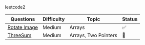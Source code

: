 leetcode2

Questions | Difficulty | Topic | Status
--- | --- | --- | --- |
[Rotate Image](https://leetcode.com/problems/rotate-image/) | Medium | Arrays | :white_check_mark:
[ThreeSum](https://leetcode.com/problems/3sum/) | Medium | Arrays, Two Pointers | :black_square_button:
